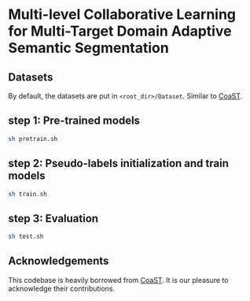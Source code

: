 # Multi-level Collaborative Learning for Multi-Target Domain Adaptive Semantic Segmentation

## Datasets

By default, the datasets are put in ``<root_dir>/Dataset``. Similar to [CoaST](https://github.com/Mael-zys/CoaST/).

## step 1: Pre-trained models

 ```bash
sh pretrain.sh
 ```

## step 2: Pseudo-labels initialization and train models

 ```bash
sh train.sh
 ```

## step 3: Evaluation


 ```bash
sh test.sh
 ```

## Acknowledgements

This codebase is heavily borrowed from [CoaST](https://github.com/Mael-zys/CoaST/). It is our pleasure to acknowledge their contributions.

